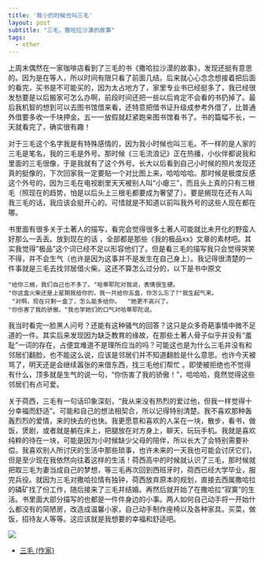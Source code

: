 ```yaml
---
title: '我小的时候也叫三毛'
layout: post
subtitle: "三毛，撒哈拉沙漠的故事"
tags:
  - other
---
```


上周末偶然在一家咖啡店看到了三毛的书《撒哈拉沙漠的故事》，发现还挺有意思的。因为是在等人，所以时间有限只看了前面几结。后来就心心念念想接着把后面的看完，买书是不可能买的，因为太占地方了，家里专业书已经挺多了，我已经很发愁要是以后搬家可怎么办啊，前段时间还把一些以后肯定不会看的书扔掉了。最后我机智的想到可以去图书馆借来看，还特意把借书证升级成参考外借了，比普通外借要多收一千块押金。五一一放假就赶紧跑来图书馆看书了。书的篇幅不长，一天就看完了，确实很有趣！

对于三毛这个名字我是有特殊感情的，因为我小时候也叫三毛。不一样的是人家的三毛是笔名，我的三毛是外号。那时候《三毛流浪记》正在热播，小伙伴都说我和里面的三毛很像，于是我就有了这个外号。长大以后看到自己小时候的照片发现还真的挺像的，下次回家我一定要贴一个对比图上来，哈哈哈哈。那时候是极度反感这个外号的，因为三毛在电视剧里天天被别人叫“小瘪三”，而且头上真的只有三根毛（照现在的趋势，怕是以后头上三根毛都要成为奢望了）。要是搁现在还有人叫我三毛的话，我应该会挺开心的。可惜就是不知道以前叫我外号的这些人现在都在哪。

书里面有很多关于土著人的描写，看完会觉得很多土著人可能就比未开化的野蛮人好那么一丢丢。放到现在的话 ，全部都是那些《我的极品xx》文章的素材吧。其实我觉得”极品”这个词已经不足以形容他们了。但是看三毛的描写我只会觉得哭笑不得，并不会生气（也许是因为这事并不是发生在自己身上）。我记得很清楚的一件事就是三毛去找邻居借火柴。这还不算怎么过分的，以下是书中原文
```
"给你三根，我们自己也不多了。"哈蒂耶陀对我说，表情很生硬。  
"你这盒火柴还是上星期我给你的，我一共给你五盒，你怎么忘了?"我生起气来。  
 "对啊，现在只剩一盒了，怎么能多给你。  "她更不高兴了。  
"你伤害了我的骄傲。"我也学她们的口气对哈蒂耶陀说。
```

我当时看完一脸黑人问号？还能有这种骚气的回答？这只是众多奇葩事情中微不足道的一件。其实后来发现因为缺乏教育的缘故，在那些土著人骨子似乎并没有“羞耻”一词的存在，占便宜难道不是理所应当的吗？可能这也是为什么三毛并没有和邻居们翻脸，也不能这么说，应该是邻居们并不知道翻脸是什么意思。也许今天被骂了，明天还是会继续嚣张的来借东西，找三毛他们帮忙	。即使被拒绝也不觉得有什么，顶多就是生气的说一句，“你伤害了我的骄傲！”，哈哈哈，竟然觉得这些邻居们有点可爱。

关于荷西，三毛有一句话印象深刻，“我从来没有热烈的爱过他，但我一样觉得十分幸福而舒适”。可能和自己的想法相契合，所以记得特别清楚。我不喜欢那种轰轰烈烈的爱情，来的快去的也快。我更愿意和喜欢的人呆在一块，散步，看书，做饭，煲剧，或者就是躺在床上，把腿放在对方身上，聊天，玩玩手机。我就是喜欢纯粹的待在一块，可能是因为小时候缺少父母的陪伴，所以长大了会特别需要补偿。我喜欢别人所讨厌的生活中那些琐事，也许未来的一天我也可能会讨厌它们，但是至少现在我依然向往着这样的生活！荷西高中的时候就认识了三毛，那时候就把取三毛为妻当成自己的梦想，等三毛再次回到西班牙时，荷西已经大学毕业，服完兵役。就因为三毛对撒哈拉情有独钟，荷西放弃原本的规划，直接去西属撒哈拉的磷矿找了份工作，随后接来了三毛并结婚。再然后就开始了在撒哈拉“寂寞”的生活。书里面大部分描写的也都是一件件身边的小事。两人如何自己动手将一开始什么都没有的简陋房，改造成温馨小家，自己动手制作座椅以及各种家具。买菜，做饭，招待友人等等。这应该就是我想要的幸福和舒适吧。

![](http://5b0988e595225.cdn.sohucs.com/images/20180302/4743790685cd434a8d7a258a54848fa3.jpeg)

- [三毛 (作家)](https://zh.wikipedia.org/wiki/%E4%B8%89%E6%AF%9B_(%E4%BD%9C%E5%AE%B6))
